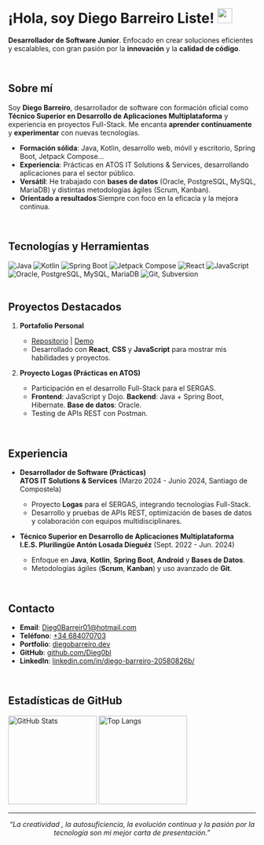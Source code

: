 

# ¡Hola, soy Diego Barreiro Liste! <img src="https://media.giphy.com/media/hvRJCLFzcasrR4ia7z/giphy.gif" width="30px"/>

**Desarrollador de Software Junior**. Enfocado en crear soluciones eficientes y escalables, con gran pasión por la **innovación** y la **calidad de código**.

<br/>

## Sobre mí

Soy **Diego Barreiro**, desarrollador de software con formación oficial como **Técnico Superior en Desarrollo de Aplicaciones Multiplataforma** y experiencia en proyectos Full-Stack. Me encanta **aprender continuamente** y **experimentar** con nuevas tecnologías.  

- **Formación sólida**: Java, Kotlin, desarrollo web, móvil y escritorio, Spring Boot, Jetpack Compose...  
- **Experiencia**: Prácticas en ATOS IT Solutions & Services, desarrollando aplicaciones para el sector público.  
- **Versátil**: He trabajado con **bases de datos** (Oracle, PostgreSQL, MySQL, MariaDB) y distintas metodologías ágiles (Scrum, Kanban).  
- **Orientado a resultados**:Siempre con foco en la eficacia y la mejora continua.

<br/>

## Tecnologías y Herramientas

<div>
  <img src="https://img.shields.io/badge/Java-ED8B00?style=for-the-badge&logo=java&logoColor=white" alt="Java"/>
  <img src="https://img.shields.io/badge/Kotlin-7F52FF?style=for-the-badge&logo=kotlin&logoColor=white" alt="Kotlin"/>
  <img src="https://img.shields.io/badge/Spring%20Boot-6DB33F?style=for-the-badge&logo=springboot&logoColor=white" alt="Spring Boot"/>
  <img src="https://img.shields.io/badge/Jetpack%20Compose-4285F4?style=for-the-badge&logo=jetpackcompose&logoColor=white" alt="Jetpack Compose"/>
  <img src="https://img.shields.io/badge/React-61DAFB?style=for-the-badge&logo=react&logoColor=white" alt="React"/>
  <img src="https://img.shields.io/badge/JavaScript-F7DF1E?style=for-the-badge&logo=javascript&logoColor=black" alt="JavaScript"/>
  <img src="https://img.shields.io/badge/Databases-4DB33D?style=for-the-badge&logo=postgresql&logoColor=white" alt="Oracle, PostgreSQL, MySQL, MariaDB"/>
  <img src="https://img.shields.io/badge/Git%20%26%20Subversion-F05032?style=for-the-badge&logo=git&logoColor=white" alt="Git, Subversion"/>
</div>

<br/>

## Proyectos Destacados

1. **Portafolio Personal**  
   - [Repositorio](https://github.com/tu-github/mi-portfolio) | [Demo](https://tu-dominio.dev)  
   - Desarrollado con **React**, **CSS** y **JavaScript** para mostrar mis habilidades y proyectos.

2. **Proyecto Logas (Prácticas en ATOS)**  
   - Participación en el desarrollo Full-Stack para el SERGAS.  
   - **Frontend**: JavaScript y Dojo. **Backend**: Java + Spring Boot, Hibernate. **Base de datos**: Oracle.  
   - Testing de APIs REST con Postman.

> 

<br/>

## Experiencia

- **Desarrollador de Software (Prácticas)**  
  **ATOS IT Solutions & Services** (Marzo 2024 - Junio 2024, Santiago de Compostela)  
  - Proyecto **Logas** para el SERGAS, integrando tecnologías Full-Stack.  
  - Desarrollo y pruebas de APIs REST, optimización de bases de datos y colaboración con equipos multidisciplinares.

- **Técnico Superior en Desarrollo de Aplicaciones Multiplataforma**  
  **I.E.S. Plurilingüe Antón Losada Dieguéz** (Sept. 2022 - Jun. 2024)  
  - Enfoque en **Java**, **Kotlin**, **Spring Boot**, **Android** y **Bases de Datos**.  
  - Metodologías ágiles (**Scrum**, **Kanban**) y uso avanzado de **Git**.

<br/>

## Contacto

- **Email**: [Dieg0Barreir01@hotmail.com](mailto:Dieg0Barreir01@hotmail.com)  
- **Teléfono**: [+34 684070703](tel:+34684070703)  
- **Portfolio**: [diegobarreiro.dev](https://diegobarreiro.dev/) 
- **GitHub**: [github.com/Dieg0bl](https://github.com/Dieg0bl)  
- **LinkedIn**: [linkedin.com/in/diego-barreiro-20580826b/](https://www.linkedin.com/in/diego-barreiro-20580826b/)

<br/>

## Estadísticas de GitHub

<div>
  <img height="180em" src="https://github-readme-stats.vercel.app/api?username=Dieg0bl&show_icons=true&theme=radical" alt="GitHub Stats"/>
  <img height="180em" src="https://github-readme-stats.vercel.app/api/top-langs/?username=Dieg0bl&layout=compact&theme=radical" alt="Top Langs"/>
</div>

> 

---

<p align="center">
  <i>“La creatividad ,  la autosuficiencia, la evolución continua y la pasión por la tecnología son mi mejor carta de presentación.”</i>
</p>
